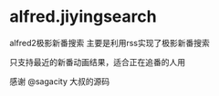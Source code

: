 alfred.jiyingsearch
===================

alfred2极影新番搜索
主要是利用rss实现了极影新番搜索

只支持最近的新番动画结果，适合正在追番的人用

感谢 @sagacity 大叔的源码
